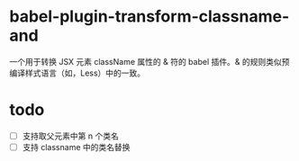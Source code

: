 # babel-plugin-transform-classname-and

一个用于转换 JSX 元素 className 属性的 & 符的 babel 插件。& 的规则类似预编译样式语言（如，Less）中的一致。

# todo
- [ ] 支持取父元素中第 n 个类名
- [ ] 支持 classname 中的类名替换